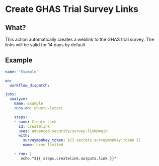 # Create GHAS Trial Survey Links #

## What?

This action automatically creates a weblink to the GHAS trial survey. The links will be valid for 14 days by default.

## Example

```yaml
name: "Example"

on:
  workflow_dispatch:

jobs:
  analyze:
    name: Example
    runs-on: ubuntu-latest

    steps:
    - name: Create Link
      id: createlink
      uses: advanced-security/survey-link@main
      with:
        surveymonkey_token: ${{ secrets.surveymonkey_token }}
        name: acme limited

    - run: |
       echo "${{ steps.createlink.outputs.link }}"
```
